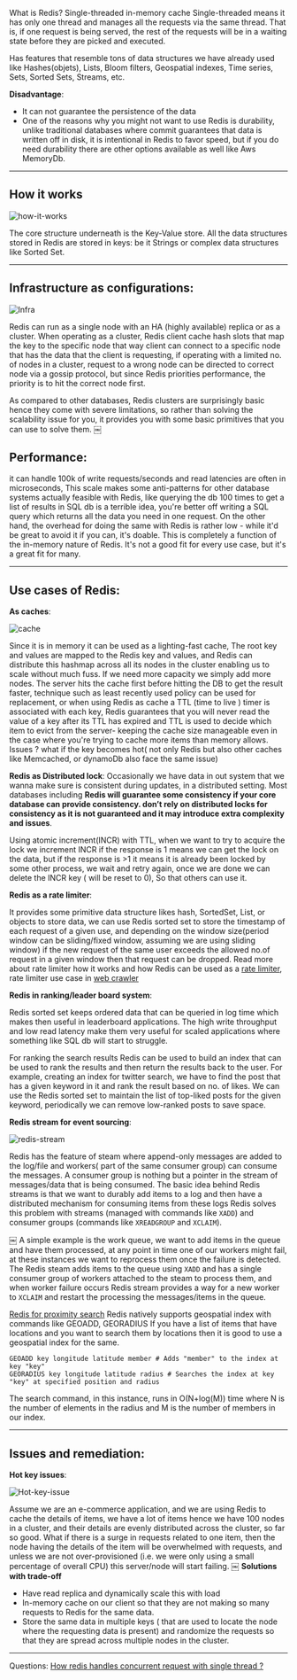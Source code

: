 
What is Redis?
Single-threaded in-memory cache
Single-threaded means it has only one thread and manages all the requests via the same thread. That is, if one request is being served, the rest of the requests will be in a waiting state before they are picked and executed.

Has features that resemble tons of data structures we have already used like Hashes(objets), Lists, Bloom filters, Geospatial indexes, Time series, Sets, Sorted Sets, Streams, etc.

**Disadvantage**:
- It can not guarantee the persistence of the data
 - One of the reasons why you might not want to use Redis is durability, unlike traditional databases where commit guarantees that data is written off in disk, it is intentional in Redis to favor speed, but if you do need durability there are other options available as well like Aws MemoryDb.

---

## How it works

![how-it-works](https://dev-to-uploads.s3.amazonaws.com/uploads/articles/kv3surogo4cjawyn1nvc.png)


The core structure underneath is the Key-Value store.
All the data structures stored in Redis are stored in keys: be it Strings or complex data structures like Sorted Set.

---

## Infrastructure as configurations:


![Infra](https://dev-to-uploads.s3.amazonaws.com/uploads/articles/lx70icaz45pz7lb09faw.png)


Redis can run as a single node with an HA (highly available) replica or as a cluster.
When operating as a cluster, Redis client cache hash slots that map the key to the specific node that way client can connect to a specific node that has the data that the client is requesting, if operating with a limited no. of nodes in a cluster, request to a wrong node can be directed to correct node via a gossip protocol, but since Redis priorities performance, the priority is to hit the correct node first.

As compared to other databases, Redis clusters are surprisingly basic hence they come with severe limitations, so rather than solving the scalability issue for you, it provides you with some basic primitives that you can use to solve them.
￼



## Performance:
it can handle 100k of write requests/seconds and read latencies are often in microseconds, This scale makes some anti-patterns for other database systems actually feasible with Redis, like querying the db 100 times to get a list of results in SQL db is a terrible idea, you're better off writing a SQL query which returns all the data you need in one request. On the other hand, the overhead for doing the same with Redis is rather low - while it'd be great to avoid it if you can, it's doable.
This is completely a function of the in-memory nature of Redis. It's not a good fit for every use case, but it's a great fit for many.

---

## Use cases of Redis:

**As caches**:

![cache](https://dev-to-uploads.s3.amazonaws.com/uploads/articles/1fmckci0nmj5aptppl0t.png)


Since it is in memory it can be used as a lighting-fast cache, 
The root key and values are mapped to the Redis key and values, and Redis can distribute this hashmap across all its nodes in the cluster enabling us to scale without much fuss. If we need more capacity we simply add more nodes.
The server hits the cache first before hitting the DB to get the result faster, technique such as least recently used policy can be used for replacement, or when using Redis as cache a TTL (time to live ) timer is associated with each key, Redis guarantees that you will never read the value of a key after its TTL has expired and TTL is used to decide which item to evict from the server- keeping the cache size manageable even in the case where you're trying to cache more items than memory allows.
Issues ? what if the key becomes hot( not only Redis but also other caches like Memcached, or dynamoDb also face the same issue)

**Redis as Distributed lock**:
Occasionally we have data in out system that we wanna make sure is consistent during updates, in a distributed setting.
Most databases including **Redis will guarantee some consistency if your core database can provide consistency. don’t rely on distributed locks for consistency as it is not guaranteed and it may introduce extra complexity and issues**.

Using atomic increment(INCR) with TTL, when we want to try to acquire the lock we increment INCR if the response is 1 means we can get the lock on the data, but if the response is >1 it means it is already been locked by some other process, we wait and retry again, once we are done we can delete the INCR key ( will be reset to 0), So that others can use it.


**Redis as a rate limiter**:

It provides some primitive data structure likes hash, SortedSet, List, or objects to store data, we can use Redis sorted set to store the timestamp of each request of a given use, and depending on the window size(period window can be sliding/fixed window, assuming we are using sliding window) if the new request of the same user exceeds the allowed no.of request in a given window then that request can be dropped.
Read more about rate limiter how it works and how Redis can be used as a [rate limiter](https://dev.to/prashantrmishra/design-rate-limiter-42oc), rate limiter use case in [web crawler](https://dev.to/prashantrmishra/design-web-crawler-4cg5)


**Redis in ranking/leader board system**:

Redis sorted set keeps ordered data that can be queried in log time which makes then useful in leaderboard applications. The high write throughput and low read latency make them very useful for scaled applications where something like SQL db will start to struggle.

For ranking the search results Redis can be used to build an index that can be used to rank the results and then return the results back to the user.
For example, creating an index for twitter search, we have to find the post that has a given keyword in it and rank the result based on no. of likes.
We can use the Redis sorted set to maintain the list of top-liked posts for the given keyword, periodically we can remove low-ranked posts to save space.



**Redis stream for event sourcing**:

![redis-stream](https://dev-to-uploads.s3.amazonaws.com/uploads/articles/5d78tfv8ibxahp1c5p72.png)


Redis has the feature of steam where append-only messages are added to the log/file and workers( part of the same consumer group) can consume the messages.
A consumer group is nothing but a pointer in the stream of messages/data that is being consumed.
The basic idea behind Redis streams is that we want to durably add items to a log and then have a distributed mechanism for consuming items from these logs
 Redis solves this problem with streams (managed with commands like `XADD`) and consumer groups (commands like `XREADGROUP` and `XCLAIM`).

￼
A simple example is the work queue, we want to add items in the queue and have them processed, at any point in time one of our workers might fail, at these instances we want to reprocess them once the failure is detected.
The Redis steam adds items to the queue using `XADD` and has a single consumer group of workers attached to the steam to process them, and when worker failure occurs Redis stream provides a way for a new worker to `XCLAIM` and restart the processing the messages/items in the queue.

[Redis for proximity search](https://youtu.be/fmT5nlEkl3U?t=1412)
Redis natively supports geospatial index with commands like GEOADD, GEORADIUS
If you have a list of items that have locations and you want to search them by locations then it is good to use a geospatial index for the same.

```
GEOADD key longitude latitude member # Adds "member" to the index at key "key"
GEORADIUS key longitude latitude radius # Searches the index at key "key" at specified position and radius

```
The search command, in this instance, runs in O(N+log(M)) time where N is the number of elements in the radius and M is the number of members in our index.

---
## Issues and remediation:

**Hot key issues**:


![Hot-key-issue](https://dev-to-uploads.s3.amazonaws.com/uploads/articles/zedvz4md2yl2o8k3n0hp.png)

Assume we are an e-commerce application, and we are using Redis to cache the details of items, we have a lot of items hence we have 100 nodes in a cluster, and their details are evenly distributed across the cluster, so far so good.
What if there is a surge in requests related to one item, then the node having the details of the item will be overwhelmed with requests, and unless we are not over-provisioned (i.e. we were only using a small percentage of overall CPU) this server/node will start failing.
￼
**Solutions with trade-off**
- Have read replica and dynamically scale this with load
- In-memory cache on our client so that they are not making so many requests to Redis for the same data.
- Store the same data in multiple keys ( that are used to locate the node where the requesting data is present) and randomize the requests so that they are spread across multiple nodes in the cluster.

---

Questions:
[How redis handles concurrent request with single thread ?](https://codescoddler.medium.com/how-redis-achieve-concurrent-operation-with-single-thread-e0c8d5e33bc3#:~:text=Redis%20operates%20on%20a%20single,processes%20them%20one%20by%20one.)
